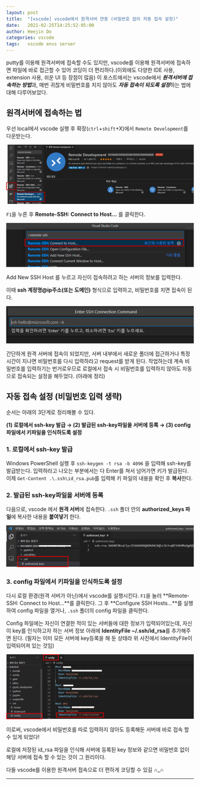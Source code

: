 ```yaml
---
layout: post
title:  "[vscode] vscode에서 원격서버 연동 (비밀번호 없이 자동 접속 설정)"
date:   2021-02-25T14:25:52-05:00
author: Heejin Do
categories: vscode
tags:	vscode envs server
---
```


putty를 이용해 원격서버에 접속할 수도 있지만, vscode를 이용해 원격서버에 접속하면 파일에 바로 접근할 수 있어 코딩이 더 편리하다.(이외에도 다양한 IDE 사용, extension 사용, 쉬운 UI 등 장점이 많음)
이 포스트에서는 vscode에서 <em>**원격서버에 접속하는 방법**</em>과, 매번 귀찮게 비밀번호를 치지 않아도 <em>**자동 접속이 되도록 설정**</em>하는 법에 대해 다루어보았다.

## 원격서버에 접속하는 법

우선 local에서 vscode 실행 후 확장(`ctrl`+`shift`+X)에서 `Remote Development`를 다운받는다.

<img src="/assets/images/server_1.png" title="Remote Development">

`F1`을 누른 후 **Remote-SSH: Connect to Host...** 를 클릭한다.

<img src="/assets/images/server_2.png" title="Remote-SSH">

Add New SSH Host 를 누르고 자신이 접속하려고 하는 서버의 정보를 입력한다.

이때 **ssh 계정명@ip주소(또는 도메인)** 형식으로 입력하고, 비밀번호를 치면 접속이 된다.

<img src="/assets/images/server_3.png" title="server info">

간단하게 원격 서버에 접속이 되었지만, 서버 내부에서 새로운 폴더에 접근하거나 특정 시간이 지나면 비밀번호를 다시 입력하라고 request를 받게 된다.
작업하는데 계속 비밀번호를 입력하기는 번거로우므로 로컬에서 접속 시 비밀번호를 입력하지 않아도 자동으로 접속되는 설정을 해두었다. (아래에 정리)

## 자동 접속 설정 (비밀번호 입력 생략)

순서는 아래의 3단계로 정리해볼 수 있다.

**(1) 로컬에서 ssh-key 발급 → (2) 발급된 ssh-key파일을 서버에 등록 → (3) config 파일에서 키파일을 인식하도록 설정**

### 1. 로컬에서 ssh-key 발급
Windows PowerShell 실행 후 `ssh-keygen -t rsa -b 4096` 을 입력해 ssh-key를 발급받는다. 
입력하라고 나오는 부분에서는 다 Enter를 쳐서 넘어가면 키가 발급된다. 이제 `Get-Content .\.ssh\id_rsa.pub`를 입력해 키 파일의 내용을 확인 후 **복사**한다.

### 2. 발급된 ssh-key파일을 서버에 등록

다음으로, vscode 에서 **원격 서버**에 접속한다. `.ssh` 폴더 안의 **authorized_keys 파일**에 복사한 내용을 **붙여넣기** 한다.

<img src="/assets/images/server_4.png" title="ssh-key input">

### 3. config 파일에서 키파일을 인식하도록 설정
다시 로컬 환경(원격 서버가 아닌)에서 vscode를 실행시킨다. `F1`을 눌러 **Remote-SSH: Connect to Host...**를 클릭한다. 그 후 **Configure SSH Hosts...**를 실행하여 config 파일을 열거나, `.ssh` 폴더의 config 파일을 클릭한다.

Config 파일에는 자신이 연결한 적이 있는 서버들에 대한 정보가 입력되어있는데, 자신이 key를 인식하고자 하는 서버 정보 아래에 **IdentityFile ~/.ssh/id_rsa**를 추가해주면 된다. 
(필자는 이미 모든 서버에 key등록을 해 둔 상태라 위 사진에서 IdentityFile이 입력되어져 있는 것임)

<img src="/assets/images/server_5.png" title="ssh-key input">

이로써, vscode에서 비밀번호를 따로 입력하지 않아도 등록해둔 서버에 바로 접속 할 수 있게 되었다!

로컬에 저장된 id_rsa 파일을 인식해 서버에 등록된 key 정보와 같으면 비밀번호 없이 해당 서버에 접속 할 수 있는 것이 그 원리이다.

다들 vscode를 이용한 원격서버 접속으로 더 편하게 코딩할 수 있길 ∩_∩

----- 